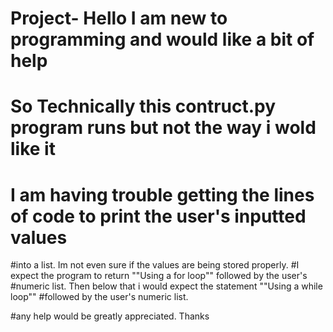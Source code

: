 # Project- Hello I am new to programming and would like a bit of help
# So Technically this contruct.py program runs but not the way i wold like it
# I am having trouble getting the lines of code to print the user's inputted values
#into a list. Im not even sure if the values are being stored properly.
#I expect the program to return ""Using a for loop"" followed by the user's 
#numeric list. Then below that i would expect the statement ""Using a while loop""
#followed by the user's numeric list.

#any help would be greatly appreciated. Thanks
